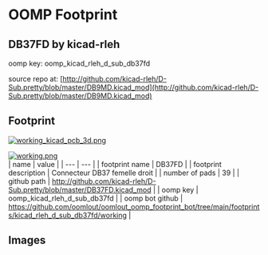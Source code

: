 # OOMP Footprint  
## DB37FD  by kicad-rleh  
  
oomp key: oomp_kicad_rleh_d_sub_db37fd  
  
source repo at: [http://github.com/kicad-rleh/D-Sub.pretty/blob/master/DB9MD.kicad_mod](http://github.com/kicad-rleh/D-Sub.pretty/blob/master/DB9MD.kicad_mod)  
## Footprint  
  
[![working_kicad_pcb_3d.png](working_kicad_pcb_3d_600.png)](working_kicad_pcb_3d.png)  
  
[![working.png](working_600.png)](working.png)  
| name | value | 
| --- | --- | 
| footprint name | DB37FD | 
| footprint description | Connecteur DB37 femelle droit | 
| number of pads | 39 | 
| github path | http://github.com/kicad-rleh/D-Sub.pretty/blob/master/DB37FD.kicad_mod | 
| oomp key | oomp_kicad_rleh_d_sub_db37fd | 
| oomp bot github | https://github.com/oomlout/oomlout_oomp_footprint_bot/tree/main/footprints/kicad_rleh_d_sub_db37fd/working | 
## Images  
